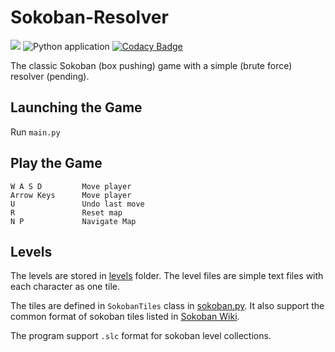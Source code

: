 # Sokoban-Resolver
[![](https://img.shields.io/badge/python-3.9-blue.svg)](https://www.python.org/download/)
![Python application](https://github.com/luhao007/Sokoban-Resolver/workflows/Python%20application/badge.svg)
[![Codacy Badge](https://app.codacy.com/project/badge/Grade/7ea65c19c8014e4cb4dd991d457d6434)](https://www.codacy.com/gh/luhao007/Sokoban-Resolver/dashboard?utm_source=github.com&amp;utm_medium=referral&amp;utm_content=luhao007/Sokoban-Resolver&amp;utm_campaign=Badge_Grade)

The classic Sokoban (box pushing) game with a simple (brute force) resolver (pending).

## Launching the Game

Run `main.py`

## Play the Game

```
W A S D         Move player
Arrow Keys      Move player
U               Undo last move
R               Reset map
N P             Navigate Map
```

## Levels

The levels are stored in [levels](https://github.com/luhao007/Sokoban-Resolver/tree/master/levels) folder.
The level files are simple text files with each character as one tile.

The tiles are defined in ```SokobanTiles``` class in [sokoban.py](https://github.com/luhao007/Sokoban-Resolver/blob/master/sokoban.py).
It also support the common format of sokoban tiles listed in [Sokoban Wiki](http://www.sokobano.de/wiki/index.php?title=Level_format).

The program support `.slc` format for sokoban level collections.
